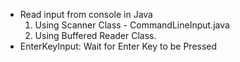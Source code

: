 * Read input from console in Java
	1. Using Scanner Class - CommandLineInput.java
	2. Using Buffered Reader Class.
* EnterKeyInput: Wait for Enter Key to be Pressed

	